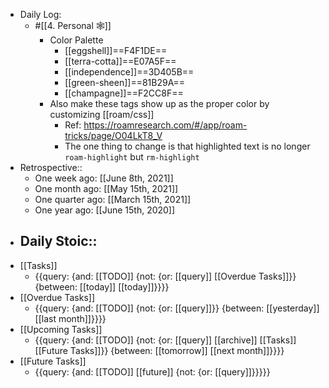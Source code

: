 - Daily Log:
    - #[[4. Personal 🕸]]
        - Color Palette
            - [[eggshell]]==F4F1DE==
            - [[terra-cotta]]==E07A5F==
            - [[independence]]==3D405B==
            - [[green-sheen]]==81B29A==
            - [[champagne]]==F2CC8F==
        - Also make these tags show up as the proper color by customizing [[roam/css]]
            - Ref: https://roamresearch.com/#/app/roam-tricks/page/O04LkT8_V
            - The one thing to change is that highlighted text is no longer `roam-highlight` but `rm-highlight`
- Retrospective::
    - One week ago: [[June 8th, 2021]]
    - One month ago: [[May 15th, 2021]]
    - One quarter ago: [[March 15th, 2021]]
    - One year ago: [[June 15th, 2020]]
- Daily Stoic::
    - 
- [[Tasks]]
    - {{query: {and: [[TODO]] {not: {or: [[query]] [[Overdue Tasks]]}} {between: [[today]] [[today]]}}}}
- [[Overdue Tasks]]
    - {{query: {and: [[TODO]] {not: {or: [[query]]}} {between: [[yesterday]] [[last month]]}}}}
- [[Upcoming Tasks]]
    - {{query: {and: [[TODO]] {not: {or: [[query]] [[archive]] [[Tasks]] [[Future Tasks]]}} {between: [[tomorrow]] [[next month]]}}}}
- [[Future Tasks]]
    - {{query: {and: [[TODO]] [[future]] {not: {or: [[query]]}}}}}
